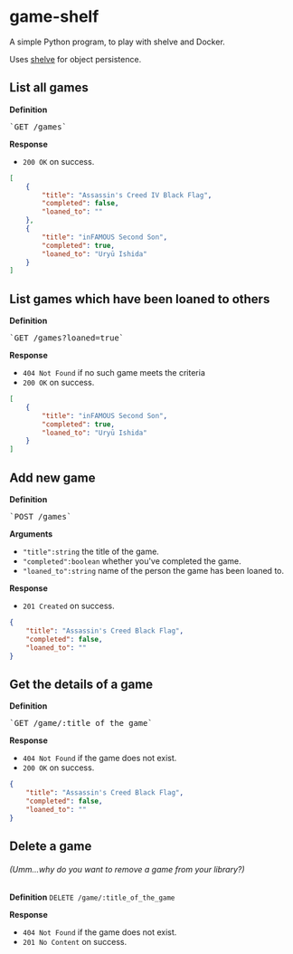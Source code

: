 # game-shelf
A simple Python program, to play with shelve and Docker.

Uses [shelve](https://docs.python.org/3/library/shelve.html) for object persistence.

## List all games
**Definition**
<pre>`GET /games`</pre>

**Response**
- `200 OK` on success.
```json
[
    {
        "title": "Assassin's Creed IV Black Flag",
        "completed": false,
        "loaned_to": ""
    },
    {
        "title": "inFAMOUS Second Son",
        "completed": true,
        "loaned_to": "Uryū Ishida"
    }
]
```

## List games which have been loaned to others
**Definition**
<pre>`GET /games?loaned=true`</pre>

**Response**
- `404 Not Found` if no such game meets the criteria
- `200 OK` on success.
```json
[
    {
        "title": "inFAMOUS Second Son",
        "completed": true,
        "loaned_to": "Uryū Ishida"
    }
]
```

## Add new game
**Definition**
<pre>`POST /games`</pre>

**Arguments**
- `"title":string` the title of the game.
- `"completed":boolean` whether you've completed the game.
- `"loaned_to":string` name of the person the game has been loaned to.

**Response**
- `201 Created` on success.
```json
{
    "title": "Assassin's Creed Black Flag",
    "completed": false,
    "loaned_to": ""
}
```

## Get the details of a game
**Definition**
<pre>`GET /game/:title_of_the_game`</pre>

**Response**
- `404 Not Found` if the game does not exist.
- `200 OK` on success.
```json
{
    "title": "Assassin's Creed Black Flag",
    "completed": false,
    "loaned_to": ""
}
```

## Delete a game
###### (Umm...why do you want to remove a game from your library?)
**Definition**
`DELETE /game/:title_of_the_game`

 **Response**
 - `404 Not Found` if the game does not exist.
 - `201 No Content` on success.
